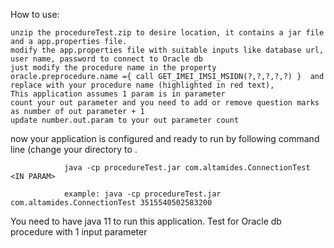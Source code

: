 How to use:

    unzip the procedureTest.zip to desire location, it contains a jar file and a app.properties file.
    modify the app.properties file with suitable inputs like database url, user name, password to connect to Oracle db
    just modify the procedure name in the property oracle.preprocedure.name ={ call GET_IMEI_IMSI_MSIDN(?,?,?,?,?) }  and replace with your procedure name (highlighted in red text),
    This application assumes 1 param is in parameter
    count your out parameter and you need to add or remove question marks as number of out parameter + 1
    update number.out.param to your out parameter count

now your application is configured and ready to run by following command line (change your directory to .

                java -cp procedureTest.jar com.altamides.ConnectionTest <IN PARAM>

                example: java -cp procedureTest.jar com.altamides.ConnectionTest 3515540502583200

You need to have java 11 to run this application.
Test for Oracle db procedure with 1 input parameter